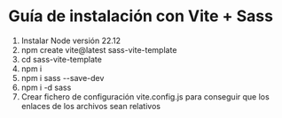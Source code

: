 # Guía de instalación con Vite + Sass

1. Instalar Node versión 22.12
2. npm create vite@latest sass-vite-template
3. cd sass-vite-template
4. npm i
5. npm i sass --save-dev
6. npm i -d sass
7. Crear fichero de configuración vite.config.js para conseguir que los enlaces de los archivos sean relativos
